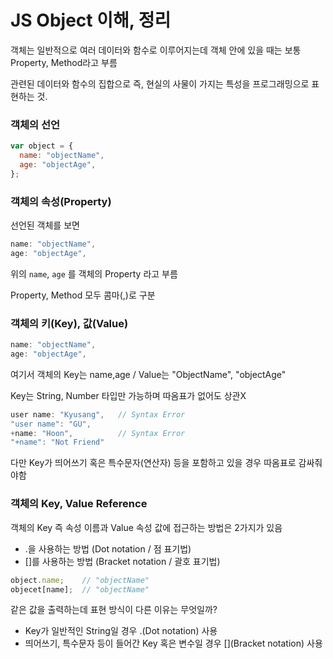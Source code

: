 # JS Object 이해, 정리

객체는 일반적으로 여러 데이터와 함수로 이루어지는데 객체 안에 있을 때는 보통 Property, Method라고 부름

관련된 데이터와 함수의 집합으로 즉, 현실의 사물이 가지는 특성을 프로그래밍으로 표현하는 것.

### 객체의 선언
```js
var object = {
  name: "objectName",
  age: "objectAge",
};
```

### 객체의 속성(Property)
선언된 객체를 보면 
```js
name: "objectName",
age: "objectAge",
```
위의 `name`, `age` 를 객체의 Property 라고 부름

Property, Method 모두 콤마(,)로 구분


### 객체의 키(Key), 값(Value)
```js
name: "objectName",
age: "objectAge",
```
여기서 객체의 Key는 name,age / Value는 "ObjectName", "objectAge"

Key는 String, Number 타입만 가능하며 따옴표가 없어도 상관X

```js
user name: "Kyusang",   // Syntax Error
"user name": "GU",      
+name: "Hoon",          // Syntax Error
"+name": "Not Friend"
```
다만 Key가 띄어쓰기 혹은 특수문자(연산자) 등을 포함하고 있을 경우 따옴표로 감싸줘야함


### 객체의 Key, Value Reference
객체의 Key 즉 속성 이름과 Value 속성 값에 접근하는 방법은 2가지가 있음

- .을 사용하는 방법 (Dot notation / 점 표기법)
- []를 사용하는 방법 (Bracket notation / 괄호 표기법)

```js
object.name;    // "objectName"
objecet[name];  // "objectName"
```
같은 값을 출력하는데 표현 방식이 다른 이유는 무엇일까?

- Key가 일반적인 String일 경우 .(Dot notation) 사용
- 띄어쓰기, 특수문자 등이 들어간 Key 혹은 변수일 경우 [](Bracket notation) 사용



